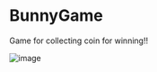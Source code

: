 # BunnyGame
Game for collecting coin for winning!!


![image](https://user-images.githubusercontent.com/67188791/160616349-1fd4125c-f808-4871-945c-593f0ecc5001.png)
